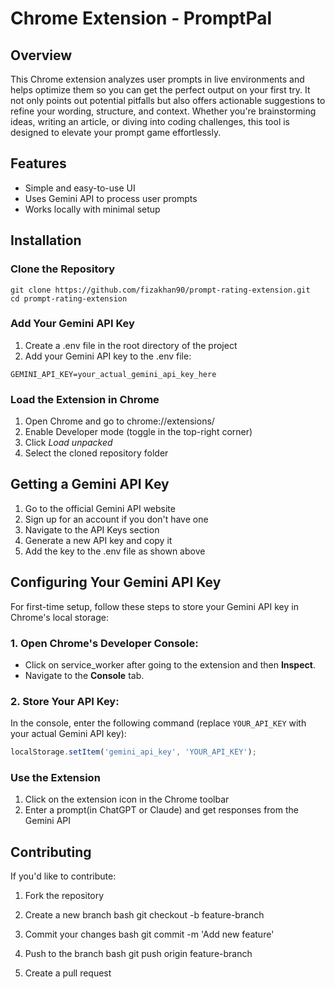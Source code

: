# Chrome Extension - PromptPal

## Overview
This Chrome extension analyzes user prompts in live environments and helps optimize them so you can get the perfect output on your first try. It not only points out potential pitfalls but also offers actionable suggestions to refine your wording, structure, and context. Whether you're brainstorming ideas, writing an article, or diving into coding challenges, this tool is designed to elevate your prompt game effortlessly.

## Features
- Simple and easy-to-use UI
- Uses Gemini API to process user prompts
- Works locally with minimal setup

## Installation

### Clone the Repository
```
git clone https://github.com/fizakhan90/prompt-rating-extension.git
cd prompt-rating-extension
```

### Add Your Gemini API Key
1. Create a .env file in the root directory of the project
2. Add your Gemini API key to the .env file:
```
GEMINI_API_KEY=your_actual_gemini_api_key_here
```

### Load the Extension in Chrome
1. Open Chrome and go to chrome://extensions/
2. Enable Developer mode (toggle in the top-right corner)
3. Click *Load unpacked*
4. Select the cloned repository folder

## Getting a Gemini API Key
1. Go to the official Gemini API website
2. Sign up for an account if you don't have one
3. Navigate to the API Keys section
4. Generate a new API key and copy it
5. Add the key to the .env file as shown above

## Configuring Your Gemini API Key

For first-time setup, follow these steps to store your Gemini API key in Chrome's local storage:

### 1. Open Chrome's Developer Console:
- Click on service_worker after going to the extension and then **Inspect**.
- Navigate to the **Console** tab.

### 2. Store Your API Key:
In the console, enter the following command (replace `YOUR_API_KEY` with your actual Gemini API key):

```javascript
localStorage.setItem('gemini_api_key', 'YOUR_API_KEY');
```

### Use the Extension
1. Click on the extension icon in the Chrome toolbar
2. Enter a prompt(in ChatGPT or Claude) and get responses from the Gemini API

## Contributing
If you'd like to contribute:
1. Fork the repository
2. Create a new branch
   bash
   git checkout -b feature-branch
   
3. Commit your changes
   bash
   git commit -m 'Add new feature'
   
4. Push to the branch
   bash
   git push origin feature-branch
   
5. Create a pull request
